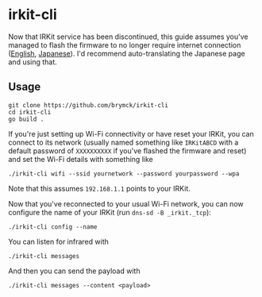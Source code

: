 irkit-cli
=========

Now that IRKit service has been discontinued, this guide assumes you've managed to flash the firmware to no longer require internet connection ([English][english], [Japanese][japanese]). I'd recommend auto-translating the Japanese page and using that.

Usage
-----

```
git clone https://github.com/brymck/irkit-cli
cd irkit-cli
go build .
```

If you're just setting up Wi-Fi connectivity or have reset your IRKit, you can connect to its network (usually named something like `IRKitABCD` with a default password of `XXXXXXXXXX` if you've flashed the firmware and reset) and set the Wi-Fi details with something like

```
./irkit-cli wifi --ssid yournetwork --password yourpassword --wpa
```

Note that this assumes `192.168.1.1` points to your IRKit.

Now that you've reconnected to your usual Wi-Fi network, you can now configure the name of your IRKit (run `dns-sd -B _irkit._tcp`):

```
./irkit-cli config --name 
```

You can listen for infrared with

```
./irkit-cli messages
```

And then you can send the payload with

```
./irkit-cli messages --content <payload>
```

[english]: https://www.adriancourreges.com/blog/2015/02/01/customizing-irkit-firmware-led-and-offline-mode/
[japanese]: https://zenn.dev/kangaechu/articles/irkit_install_custom_firmware